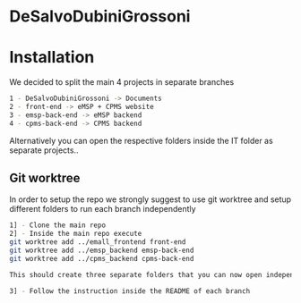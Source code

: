 # DeSalvoDubiniGrossoni

# Installation
We decided to split the main 4 projects in separate branches
```bash
1 - DeSalvoDubiniGrossoni -> Documents
2 - front-end -> eMSP + CPMS website
3 - emsp-back-end -> eMSP backend
4 - cpms-back-end -> CPMS backend
```
Alternatively you can open the respective folders inside the IT folder as separate projects..
  
## Git worktree
In order to setup the repo we strongly suggest to use git worktree and setup different folders to run each branch independently

```bash
1] - Clone the main repo
2] - Inside the main repo execute
git worktree add ../emall_frontend front-end
git worktree add ../emsp_backend emsp-back-end
git worktree add ../cpms_backend cpms-back-end

This should create three separate folders that you can now open independently

3] - Follow the instruction inside the README of each branch
```
